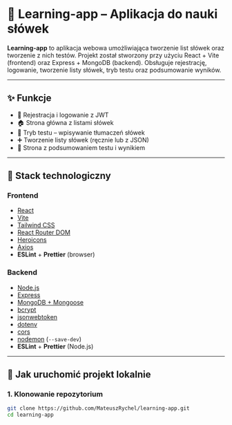 # 📘 Learning-app – Aplikacja do nauki słówek

**Learning-app** to aplikacja webowa umożliwiająca tworzenie list słówek oraz tworzenie z nich testów. Projekt został stworzony przy użyciu React + Vite (frontend) oraz Express + MongoDB (backend). Obsługuje rejestrację, logowanie, tworzenie listy słówek, tryb testu oraz podsumowanie wyników.

---

## ✨ Funkcje

- 🔐 Rejestracja i logowanie z JWT
- 🏠 Strona główna z listami słówek
- 🧪 Tryb testu – wpisywanie tłumaczeń słówek
- ➕ Tworzenie listy słówek (ręcznie lub z JSON)
- 🧾 Strona z podsumowaniem testu i wynikiem

---

## 🧱 Stack technologiczny

### Frontend

- [React](https://reactjs.org/)
- [Vite](https://vitejs.dev/)
- [Tailwind CSS](https://tailwindcss.com/)
- [React Router DOM](https://reactrouter.com/)
- [Heroicons](https://heroicons.com/)
- [Axios](https://axios-http.com/)
- **ESLint** + **Prettier** (browser)

### Backend

- [Node.js](https://nodejs.org/)
- [Express](https://expressjs.com/)
- [MongoDB + Mongoose](https://mongoosejs.com/)
- [bcrypt](https://www.npmjs.com/package/bcrypt)
- [jsonwebtoken](https://www.npmjs.com/package/jsonwebtoken)
- [dotenv](https://www.npmjs.com/package/dotenv)
- [cors](https://www.npmjs.com/package/cors)
- [nodemon](https://www.npmjs.com/package/nodemon) (`--save-dev`)
- **ESLint** + **Prettier** (Node.js)

---

## 🚀 Jak uruchomić projekt lokalnie

### 1. Klonowanie repozytorium

```bash
git clone https://github.com/MateuszRychel/learning-app.git
cd learning-app
